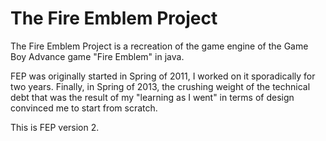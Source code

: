 The Fire Emblem Project
===

The Fire Emblem Project is a recreation of the game engine of the Game Boy 
Advance game "Fire Emblem" in java. 

FEP was originally started in Spring of 2011, I worked on it sporadically for
two years. Finally, in Spring of 2013, the crushing weight of the technical debt
that was the result of my "learning as I went" in terms of design convinced me
to start from scratch.

This is FEP version 2.
